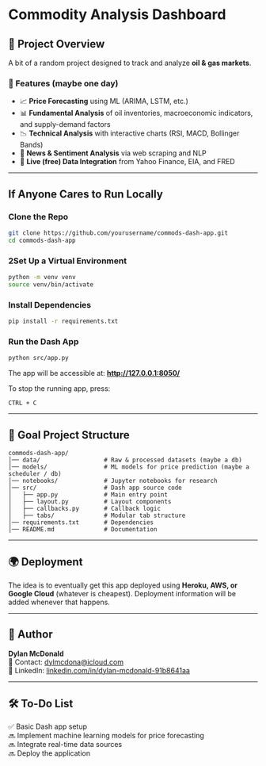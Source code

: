 # Commodity Analysis Dashboard

## 📌 Project Overview
A bit of a random project designed to track and analyze **oil & gas markets**.

### **🔹 Features (maybe one day)**
- 📈 **Price Forecasting** using ML (ARIMA, LSTM, etc.)
- 📊 **Fundamental Analysis** of oil inventories, macroeconomic indicators, and supply-demand factors
- 📉 **Technical Analysis** with interactive charts (RSI, MACD, Bollinger Bands)
- 📰 **News & Sentiment Analysis** via web scraping and NLP
- 📡 **Live (free) Data Integration** from Yahoo Finance, EIA, and FRED

---
## If Anyone Cares to Run Locally
### Clone the Repo
```bash
git clone https://github.com/yourusername/commods-dash-app.git
cd commods-dash-app
```

### 2Set Up a Virtual Environment
```bash
python -m venv venv
source venv/bin/activate
```

### Install Dependencies
```bash
pip install -r requirements.txt
```

### Run the Dash App
```bash
python src/app.py
```
The app will be accessible at: **http://127.0.0.1:8050/**

To stop the running app, press:
```
CTRL + C
```

---
## 📁 Goal Project Structure
```
commods-dash-app/
│── data/                  # Raw & processed datasets (maybe a db)
│── models/                # ML models for price prediction (maybe a scheduler / db)
│── notebooks/             # Jupyter notebooks for research
│── src/                   # Dash app source code
│   ├── app.py             # Main entry point
│   ├── layout.py          # Layout components
│   ├── callbacks.py       # Callback logic
│   ├── tabs/              # Modular tab structure
│── requirements.txt       # Dependencies
│── README.md              # Documentation
```

---
## 🌍 Deployment
The idea is to eventually get this app deployed using **Heroku, AWS, or Google Cloud** (whatever is cheapest). Deployment information will be added whenever that happens.

---
## 👤 Author
**Dylan McDonald**  
📧 Contact: [dylmcdona@icloud.com](mailto:dylmcdona@icloud.com)  
🔗 LinkedIn: [linkedin.com/in/dylan-mcdonald-91b8641aa](https://linkedin.com/in/dylan-mcdonald-91b8641aa)

---
## 🛠️ To-Do List
✅ Basic Dash app setup  
🔜 Implement machine learning models for price forecasting  
🔜 Integrate real-time data sources  
🔜 Deploy the application  

